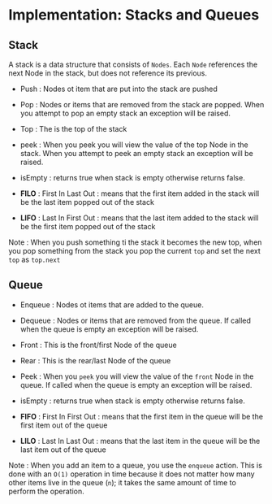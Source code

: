 # Implementation: Stacks and Queues

## Stack

A stack is a data structure that consists of `Nodes`. Each `Node` references the next Node in the stack, but does not reference its previous.

- Push : Nodes ot item that are put into the stack are pushed

- Pop : Nodes or items that are removed from the stack are popped. When you attempt to pop an empty stack an exception will be raised.

- Top : The is the top of the stack

- peek : When you peek you will view the value of the top Node in the stack. When you attempt to peek an empty stack an exception will be raised.

- isEmpty : returns true when stack is empty otherwise returns false.

- **FILO** : First In Last Out : means that the first item added in the stack will be the last item popped out of the stack

- **LIFO** : Last In First Out : means that the last item added to the stack will be the first item popped out of the stack

Note : When you push something ti the stack it becomes the new top, when you pop something from the stack you pop the current `top` and set the next `top` as `top.next`

## Queue

- Enqueue : Nodes ot items that are added to the queue.

- Dequeue : Nodes or items that are removed from the queue. If called when the queue is empty an exception will be raised.

- Front : This is the front/first Node of the queue

- Rear : This is the rear/last Node of the queue

- Peek : When you `peek` you will view the value of the `front` Node in the queue. If called when the queue is empty an exception will be raised.

- isEmpty : returns true when stack is empty otherwise returns false.

- **FIFO** : First In First Out : means that the first item in the queue will be the first item out of the queue

- **LILO** : Last In Last Out : means that the last item in the queue will be the last item out of the queue

Note : When you add an item to a queue, you use the `enqueue` action. This is done with an `O(1)` operation in time because it does not matter how many other items live in the queue (`n`); it takes the same amount of time to perform the operation.
